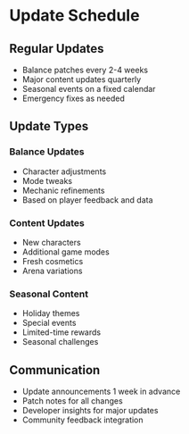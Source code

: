 # Update Schedule

## Regular Updates
- Balance patches every 2-4 weeks
- Major content updates quarterly
- Seasonal events on a fixed calendar
- Emergency fixes as needed

## Update Types
### Balance Updates
- Character adjustments
- Mode tweaks
- Mechanic refinements
- Based on player feedback and data

### Content Updates
- New characters
- Additional game modes
- Fresh cosmetics
- Arena variations

### Seasonal Content
- Holiday themes
- Special events
- Limited-time rewards
- Seasonal challenges

## Communication
- Update announcements 1 week in advance
- Patch notes for all changes
- Developer insights for major updates
- Community feedback integration